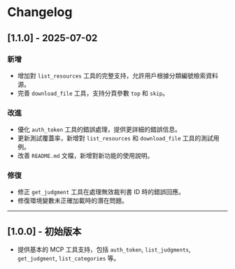 # Changelog

## [1.1.0] - 2025-07-02
### 新增
- 增加對 `list_resources` 工具的完整支持，允許用戶根據分類編號檢索資料源。
- 完善 `download_file` 工具，支持分頁參數 `top` 和 `skip`。

### 改進
- 優化 `auth_token` 工具的錯誤處理，提供更詳細的錯誤信息。
- 更新測試覆蓋率，新增對 `list_resources` 和 `download_file` 工具的測試用例。
- 改善 `README.md` 文檔，新增對新功能的使用說明。

### 修復
- 修正 `get_judgment` 工具在處理無效裁判書 ID 時的錯誤回應。
- 修復環境變數未正確加載時的潛在問題。

---

## [1.0.0] - 初始版本
- 提供基本的 MCP 工具支持，包括 `auth_token`, `list_judgments`, `get_judgment`, `list_categories` 等。
